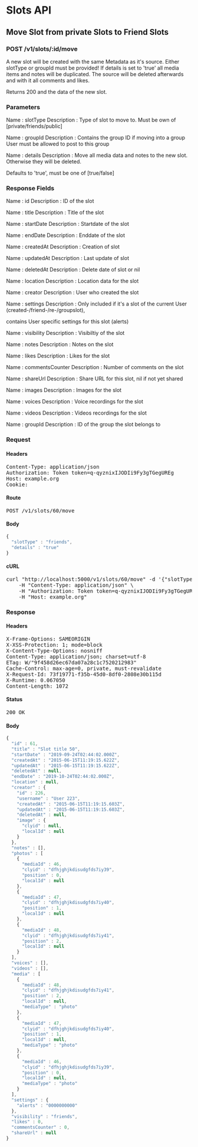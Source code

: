 # Slots API

## Move Slot from private Slots to Friend Slots

### POST /v1/slots/:id/move

A new slot will be created with  the same Metadata as it&#39;s source. Either slotType or groupId must be provided! If details is set to &#39;true&#39; all media items and notes will be duplicated. The source will be deleted afterwards and with it all comments and likes.

Returns 200 and the data of the new slot.

### Parameters

Name : slotType
Description : Type of slot to move to. Must be own of [private/friends/public]

Name : groupId
Description : Contains the group ID if moving into a group User must be allowed to post to this group

Name : details
Description : Move all media data and notes to the new  slot. Otherwise they will be deleted.

Defaults to &#39;true&#39;, must be one of [true/false]


### Response Fields

Name : id
Description : ID of the slot

Name : title
Description : Title of the slot

Name : startDate
Description : Startdate of the slot

Name : endDate
Description : Enddate of the slot

Name : createdAt
Description : Creation of slot

Name : updatedAt
Description : Last update of slot

Name : deletedAt
Description : Delete date of slot or nil

Name : location
Description : Location data for the slot

Name : creator
Description : User who created the slot

Name : settings
Description : Only included if it&#39;s a slot of the current User (created-/friend-/re-/groupslot),

contains User specific settings for this slot (alerts)

Name : visibility
Description : Visibiltiy of the slot

Name : notes
Description : Notes on the slot

Name : likes
Description : Likes for the slot

Name : commentsCounter
Description : Number of comments on the slot

Name : shareUrl
Description : Share URL for this slot, nil if not yet shared

Name : images
Description : Images for the slot

Name : voices
Description : Voice recordings for the slot

Name : videos
Description : Videos recordings for the slot

Name : groupId
Description : ID of the group the slot belongs to

### Request

#### Headers

<pre>Content-Type: application/json
Authorization: Token token=q-qyznixIJODIi9Fy3gTGegUREg
Host: example.org
Cookie: </pre>

#### Route

<pre>POST /v1/slots/60/move</pre>

#### Body
```javascript
{
  "slotType" : "friends",
  "details" : "true"
}
```


#### cURL

<pre class="request">curl &quot;http://localhost:5000/v1/slots/60/move&quot; -d &#39;{&quot;slotType&quot;:&quot;friends&quot;,&quot;details&quot;:&quot;true&quot;}&#39; -X POST \
	-H &quot;Content-Type: application/json&quot; \
	-H &quot;Authorization: Token token=q-qyznixIJODIi9Fy3gTGegUREg&quot; \
	-H &quot;Host: example.org&quot;</pre>

### Response

#### Headers

<pre>X-Frame-Options: SAMEORIGIN
X-XSS-Protection: 1; mode=block
X-Content-Type-Options: nosniff
Content-Type: application/json; charset=utf-8
ETag: W/&quot;9f458d26ec67da07a28c1c7520212983&quot;
Cache-Control: max-age=0, private, must-revalidate
X-Request-Id: 73f19771-f35b-45d0-8df0-2808e30b115d
X-Runtime: 0.067050
Content-Length: 1072</pre>

#### Status

<pre>200 OK</pre>

#### Body

```javascript
{
  "id" : 61,
  "title" : "Slot title 50",
  "startDate" : "2019-09-24T02:44:02.000Z",
  "createdAt" : "2015-06-15T11:19:15.622Z",
  "updatedAt" : "2015-06-15T11:19:15.622Z",
  "deletedAt" : null,
  "endDate" : "2019-10-24T02:44:02.000Z",
  "location" : null,
  "creator" : {
    "id" : 226,
    "username" : "User 223",
    "createdAt" : "2015-06-15T11:19:15.603Z",
    "updatedAt" : "2015-06-15T11:19:15.603Z",
    "deletedAt" : null,
    "image" : {
      "clyid" : null,
      "localId" : null
    }
  },
  "notes" : [],
  "photos" : [
    {
      "mediaId" : 46,
      "clyid" : "dfhjghjkdisudgfds7iy39",
      "position" : 0,
      "localId" : null
    },
    {
      "mediaId" : 47,
      "clyid" : "dfhjghjkdisudgfds7iy40",
      "position" : 1,
      "localId" : null
    },
    {
      "mediaId" : 48,
      "clyid" : "dfhjghjkdisudgfds7iy41",
      "position" : 2,
      "localId" : null
    }
  ],
  "voices" : [],
  "videos" : [],
  "media" : [
    {
      "mediaId" : 48,
      "clyid" : "dfhjghjkdisudgfds7iy41",
      "position" : 2,
      "localId" : null,
      "mediaType" : "photo"
    },
    {
      "mediaId" : 47,
      "clyid" : "dfhjghjkdisudgfds7iy40",
      "position" : 1,
      "localId" : null,
      "mediaType" : "photo"
    },
    {
      "mediaId" : 46,
      "clyid" : "dfhjghjkdisudgfds7iy39",
      "position" : 0,
      "localId" : null,
      "mediaType" : "photo"
    }
  ],
  "settings" : {
    "alerts" : "0000000000"
  },
  "visibility" : "friends",
  "likes" : 0,
  "commentsCounter" : 0,
  "shareUrl" : null
}
```
